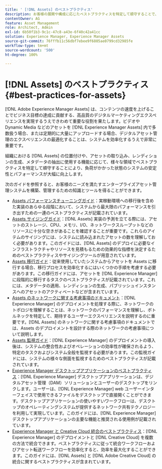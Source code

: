 ```yaml
---
title: ' [!DNL Assets] のベストプラクティス'
description: お客様の展開や構成に応じたベストプラクティスを特定して順守することで、負荷状態でのシステムの安定性とパフォーマンスを向上させます。
contentOwner: AG
feature: Asset Management
role: Architect, Admin
exl-id: 6b50f1b3-9c1c-47c8-a43e-6f40c42a41cc
solution: Experience Manager, Experience Manager Assets
source-git-commit: 76fffb11c56dbf7ebee9f6805ae0799cd32985fe
workflow-type: tm+mt
source-wordcount: '500'
ht-degree: 100%

---
```


# [!DNL Assets] のベストプラクティス {#best-practices-for-assets}

[!DNL Adobe Experience Manager Assets] は、コンテンツの速度を上げることでビジネス目標の達成に貢献する、高品質のデジタルマーケティングエクスペリエンスを実現するうえできわめて重要な役割を果たします。ビデオや Dynamic Media などのアセットを [!DNL Experience Manager Assets] 内で多数扱う場合、または定期的に大量にアップロードする場合、デジタルアセット管理のエクスペリエンスの最適化することは、システムを効率化するうえで非常に重要です。

組織における [!DNL Assets] の位置付けや、アセットの取り込み、レンディションの生成、メタデータの抽出に使用する機能に応じて、様々な領域でベストプラクティスを特定して順守することにより、負荷がかかった状態のシステムの安定性とパフォーマンスが大幅に向上します。

次のガイドを参照すると、お客様のニーズを満たすエンタープライズアセット管理システムを構築、管理するための知識とツールを得ることができます。

* [Assets パフォーマンスチューニングガイド](/help/assets/performance-tuning-guidelines.md)：実稼動環境への移行後を含めた実装のあらゆる段階において、システムから最大限のパフォーマンスを引き出すための一連のベストプラクティスが記載されています。
* [Assets サイジングガイド](/help/assets/assets-sizing-guide.md)：[!DNL Assets] 実装の予測を立てる際には、アセットのストレージ、CPU、メモリ、I/O、ネットワークスループットなどのリソースに十分な空きがあることを確認することが重要です。これらのアイテムのサイジングには、システムに読み込まれたアセットの数を理解しておく必要があります。このガイドには、[!DNL Assets] のデプロイに必要なインフラストラクチャやリソースを見積もるための効果的な指標を決定するためのベストプラクティスやサイジングツールが用意されています。
* [Assets 移行ガイド](/help/assets/assets-migration-guide.md)：従来使用していたシステムからアセットを Assets に移行する場合、移行プロセスを効率化するにはいくつかの手順を考慮する必要があります。この移行ガイドには、アセットを [!DNL Experience Manager] に段階的に移行するタスクのベストプラクティスが記載されています。これには、メタデータの適用、レンディションの生成、パブリッシュインスタンスへのアセットのアクティベートなどが含まれています。
* [Assets のネットワークに関する考慮事項のドキュメント](/help/assets/assets-network-considerations.md)：[!DNL Experience Manager] のデプロイメントを処理する際に、ネットワークのトポロジを理解することは、ネットワークのパフォーマンスを理解し、ボトルネックを特定して、期待するユーザーエクスペリエンスを説明するのに重要です。[!DNL Assets] のネットワークに関する考慮事項のドキュメントでは、Assets のデプロイメントを設計する際のネットワークの考慮事項について説明します。
* [Assets 監視ガイド](/help/assets/assets-monitoring-best-practices.md)：[!DNL Experience Manager] のデプロイメントの導入後は、システムの整合性およびオペレーションの効率性が確保されるよう、特定のタスクおよびシステム全般を監視する必要があります。この監視ガイドには、システムの様々な側面を監視するためのベストプラクティスが記載されています。
* [Experience Manager デスクトップアプリケーションのベストプラクティス](https://experienceleague.adobe.com/docs/experience-manager-desktop-app/using/introduction.html?lang=ja)：[!DNL Experience Manager] デスクトップアプリケーションは、デジタルアセット管理（DAM）ソリューションとユーザーのデスクトップをリンクします。ユーザーは、[!DNL Experience Manager] web ユーザーインターフェイスで使用できるファイルをデスクトップで直接開くことができます。デスクトップアプリケーションの使いやすいワークフローは、デスクトップのオペレーティングシステムが提供するネットワーク共有テクノロジーを利用して実現しています。このガイドには、[!DNL Experience Manager] デスクトップアプリケーションの主要な機能と推奨される使用例が記載されています。
* [Experience Manager と Creative Cloud 統合のベストプラクティス](/help/assets/aem-cc-integration-best-practices.md)：[!DNL Experience Manager] のデプロイメントと [!DNL Creative Cloud] を複数の方法で統合できます。ベストプラクティスに従って統合ワークフローおよびアセット転送ワークフローを効率化すると、効率を最大化することができます。このガイドには、[!DNL Assets] と [!DNL Adobe Creative Cloud] の統合に関するベストプラクティスが含まれています。
